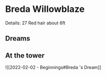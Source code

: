 # Breda Willowblaze

Details:
27
Red hair
about 6ft


## Dreams

## At the tower
![[2022-02-02 - Beginnings#Breda 's Dream]]


